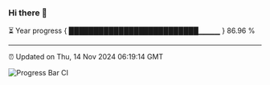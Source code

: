 ### Hi there 👋

⏳ Year progress { ██████████████████████████▁▁▁▁ } 86.96 %

---

⏰ Updated on Thu, 14 Nov 2024 06:19:14 GMT

![Progress Bar CI](https://github.com/liununu/liununu/workflows/Progress%20Bar%20CI/badge.svg)
